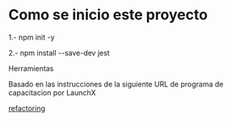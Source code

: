 # Como se inicio este proyecto

1.- npm init -y

2.- npm install --save-dev jest

Herramientas

Basado en las instrucciones de la siguiente URL de programa de capacitacion por LaunchX

[refactoring](https://github.com/LaunchX-InnovaccionVirtual/MissionNodeJS/blob/main/semanas/semana_4/1_refactoring_fizzbuzz_parte1.md)
